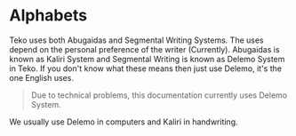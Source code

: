 # Alphabets
Teko uses both Abugaidas and Segmental Writing Systems. The uses depend on the personal preference of the writer (Currently).
Abugaidas is known as Kaliri System and Segmental Writing is known as Delemo System in Teko.
If you don't know what these means then just use Delemo, it's the one English uses.

> Due to technical problems, this documentation currently uses Delemo System.

We usually use Delemo in computers and Kaliri in handwriting.
